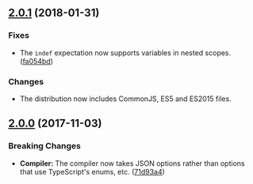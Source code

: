 <a name="2.0.1"></a>
## [2.0.1](https://github.com/cartant/ts-snippet/compare/v2.0.1...v2.0.1) (2018-01-31)

### Fixes

* The `indef` expectation now supports variables in nested scopes. ([fa054bd](https://github.com/cartant/ts-snippet/commit/fa054bd))

### Changes

* The distribution now includes CommonJS, ES5 and ES2015 files.

<a name="2.0.0"></a>
## [2.0.0](https://github.com/cartant/ts-snippet/compare/v1.0.2...v2.0.0) (2017-11-03)

### Breaking Changes

* **Compiler:** The compiler now takes JSON options rather than options that use TypeScript's enums, etc. ([71d93a4](https://github.com/cartant/ts-snippet/commit/71d93a4))